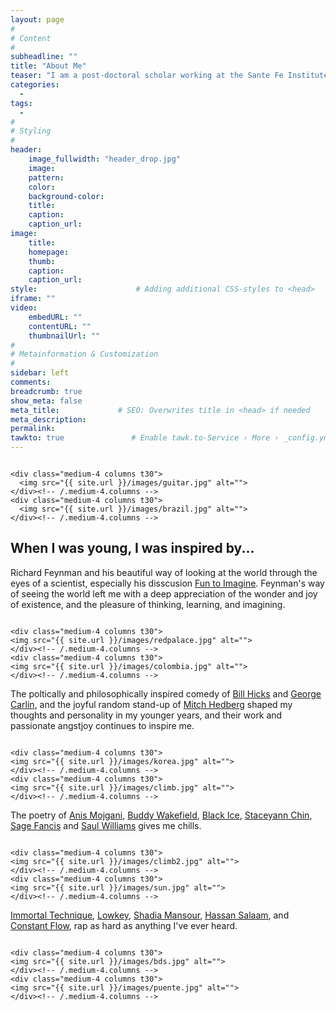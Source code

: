 ```yaml
---
layout: page
#
# Content
#
subheadline: ""
title: "About Me"
teaser: "I am a post-doctoral scholar working at the Sante Fe Institute and the University of California, Davis. I work on a variety of topics at the intersection of applied anthropology, social justice, dynamical modeling of cultural evolutionary processes, human behavioral ecology, genetics, and Bayesian statistical modeling..."
categories:
  - 
tags:
  - 
#
# Styling
#
header:
    image_fullwidth: "header_drop.jpg"
    image:
    pattern:
    color:
    background-color: 
    title:
    caption:
    caption_url:
image:
    title:
    homepage:
    thumb:
    caption:
    caption_url:
style:                      # Adding additional CSS-styles to <head>
iframe: ""
video:
    embedURL: ""
    contentURL: ""
    thumbnailUrl: ""
#
# Metainformation & Customization
#
sidebar: left
comments: 
breadcrumb: true
show_meta: false
meta_title:             # SEO: Overwrites title in <head> if needed
meta_description:
permalink:
tawkto: true               # Enable tawk.to-Service › More › _config.yml
---
```

<div class="row">
    <div class="medium-8 columns t30">
    <img src="{{ site.url }}/images/scuba.jpg" alt="">
    </div><!-- /.medium-8.columns -->

    <div class="medium-4 columns t30">
      <img src="{{ site.url }}/images/guitar.jpg" alt="">  
    </div><!-- /.medium-4.columns -->
    <div class="medium-4 columns t30">
      <img src="{{ site.url }}/images/brazil.jpg" alt="">
    </div><!-- /.medium-4.columns -->
</div><!-- /.row -->

## When I was young, I was inspired by...

Richard Feynman and his beautiful way of looking at the world through the eyes of a scientist, especially his disscusion [Fun to Imagine][1].  Feynman's way of seeing the world left me with a deep appreciation of the wonder and joy of existence, and the pleasure of thinking, learning, and imagining.  

<div class="row">
    <div class="medium-8 columns t30">
    <img src="{{ site.url }}/images/arguileh.jpg" alt="">
    </div><!-- /.medium-8.columns -->
    
    <div class="medium-4 columns t30">
    <img src="{{ site.url }}/images/redpalace.jpg" alt="">  
    </div><!-- /.medium-4.columns -->
    <div class="medium-4 columns t30">
    <img src="{{ site.url }}/images/colombia.jpg" alt="">
    </div><!-- /.medium-4.columns -->
    
</div><!-- /.row -->

The poltically and philosophically inspired comedy of [Bill Hicks][2] and [George Carlin][3], and the joyful random stand-up of [Mitch Hedberg][3] shaped my thoughts and personality in my younger years, and their work and passionate angstjoy continues to inspire me.

<div class="row">
    <div class="medium-8 columns t30">
    <img src="{{ site.url }}/images/iceland.jpg" alt="">
    </div><!-- /.medium-8.columns -->
    
    <div class="medium-4 columns t30">
    <img src="{{ site.url }}/images/korea.jpg" alt="">  
    </div><!-- /.medium-4.columns -->
    <div class="medium-4 columns t30">
    <img src="{{ site.url }}/images/climb.jpg" alt="">  
    </div><!-- /.medium-4.columns -->
    
</div><!-- /.row -->

The poetry of [Anis Mojgani][5],  [Buddy Wakefield][6], [Black Ice][7], [Staceyann Chin][9], [Sage Fancis][15] and [Saul Williams][8] gives me chills.


<div class="row">
    <div class="medium-8 columns t30">
    <img src="{{ site.url }}/images/drysuit.jpg" alt="">
    </div><!-- /.medium-8.columns -->
    
    <div class="medium-4 columns t30">
    <img src="{{ site.url }}/images/climb2.jpg" alt="">  
    </div><!-- /.medium-4.columns -->
    <div class="medium-4 columns t30">
    <img src="{{ site.url }}/images/sun.jpg" alt="">  
    </div><!-- /.medium-4.columns -->
    
</div><!-- /.row -->

[Immortal Technique][11], [Lowkey][12], [Shadia Mansour][10], [Hassan Salaam][13], and  [Constant Flow][14], rap as hard as anything I've ever heard. 

<div class="row">
    <div class="medium-8 columns t30">
    <img src="{{ site.url }}/images/drysuit.jpg" alt="">
    </div><!-- /.medium-8.columns -->
    
    <div class="medium-4 columns t30">
    <img src="{{ site.url }}/images/bds.jpg" alt="">  
    </div><!-- /.medium-4.columns -->
    <div class="medium-4 columns t30">
    <img src="{{ site.url }}/images/puente.jpg" alt="">  
    </div><!-- /.medium-4.columns -->
    
</div><!-- /.row -->


 [1]: https://www.youtube.com/watch?v=4zZbX_9ru9U
 [2]: https://www.youtube.com/watch?v=gG3TwjjfhBU
 [3]: https://www.youtube.com/watch?v=7W33HRc1A6c
 [4]: https://www.youtube.com/watch?v=J-zFQ9fOTSU
 [5]: https://www.youtube.com/watch?v=0qDtHdloK44
 [6]: https://www.youtube.com/watch?v=-objnLpZ5ko
 [7]: https://www.youtube.com/watch?v=tRn4A3K9VzE
 [8]: https://www.youtube.com/watch?v=jzY2-GRDiPM
 [9]: https://www.youtube.com/watch?v=8t-ajU2defo
 [10]: https://www.youtube.com/watch?v=21OXQ4m1-Bo
 [11]: http://www.youtube.com/watch?v=BrQ1jsRYXtU&t=7m31s
 [12]: http://www.youtube.com/watch?v=gSKbyMVWnpY&t=36m39s
 [13]: https://www.youtube.com/watch?v=_a7jdtqDqGY
 [14]: https://www.youtube.com/watch?v=RPdvk9VdoNg
 [15]: https://www.youtube.com/watch?v=VvekEUR2GqI
